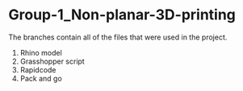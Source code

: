 # Group-1_Non-planar-3D-printing
The branches contain all of the files that were used in the project.
1. Rhino model
2. Grasshopper script
3. Rapidcode
4. Pack and go
